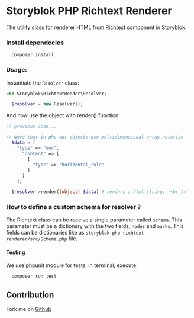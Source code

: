 # Storyblok PHP Richtext Renderer
The utility class for renderer HTML from Richtext component in Storyblok.

### Install dependecies

```shell
  composer install
```
### Usage:

Instantiate the `Resolver` class:

```php
use Storyblok\RichtextRender\Resolver;

  $resolver = new Resolver();

```
And now use the object with render() function...

```php
// previous code...

// Note that in php our objects use multidimensional array notation
  $data = [
    "type" => "doc",
      "content" => [
        [
          "type" => "horizontal_rule"
        ]
      ]
    ];

  $resolver->render((object) $data) # renders a html string: '<hr />'
```


### How to define a custom schema for resolver ?
The Richtext class can be receive a single parameter called `Schema`. This parameter must be a dictionary with the two fields, `nodes` and `marks`. This fields can be dictionaries like as `storyblok-php-richtext-renderer/src/Schema.php` file.

#### Testing
We use phpunit module for tests. In terminal, execute:
```bash 
  composer run test
```

## Contribution

Fork me on [Github](https://github.com/storyblok/storyblok-php-richtext-renderer)